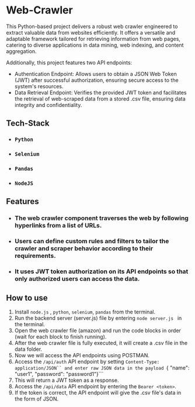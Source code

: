 # Web-Crawler

This Python-based project delivers a robust web crawler engineered to extract valuable data from websites efficiently. It offers a versatile and adaptable framework tailored for retrieving information from web pages, catering to diverse applications in data mining, web indexing, and content aggregation.

Additionally, this project features two API endpoints:
-  Authentication Endpoint: Allows users to obtain a JSON Web Token (JWT) after successful authorization, ensuring secure access to the system's resources.
-  Data Retrieval Endpoint: Verifies the provided JWT token and facilitates the retrieval of web-scraped data from a stored .csv file, ensuring data integrity and confidentiality.

## Tech-Stack 

- ### `Python`
- ### `Selenium`
- ### `Pandas`
- ### `NodeJS`

## Features 

- ### The web crawler component traverses the web by following hyperlinks from a list of URLs.
- ### Users can define custom rules and filters to tailor the crawler and scraper behavior according to their requirements.
- ### It uses JWT token authorization on its API endpoints so that only authorized users can access the data.

## How to use 

1. Install ```node.js``` , ```python```, ```selenium```, ```pandas``` from the terminal.
2. Run the backend server (server.js) file by entering ```node server.js ``` in the terminal.
3. Open the web crawler file (amazon) and run the code blocks in order (wait for each block to finish running). 
4. After the web crawler file is fully executed, it will create a .csv file in the data folder.
5. Now we will access the API endpoints using POSTMAN.
6. Access the ```/api/auth``` API endpoint by setting ```Content-Type: application/JSON`` and enter raw JSON data in the payload ```{ "name": "user1", "password": "password1"}```
7. This will return a JWT token as a response.
8. Access the ```/api/data``` API endpoint by entering the ```Bearer <token>```.
9. If the token is correct, the API endpoint will give the .csv file's data in the form of JSON. 
